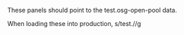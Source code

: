 

These panels should point to the test.osg-open-pool data.

When loading these into production, s/test\.//g


